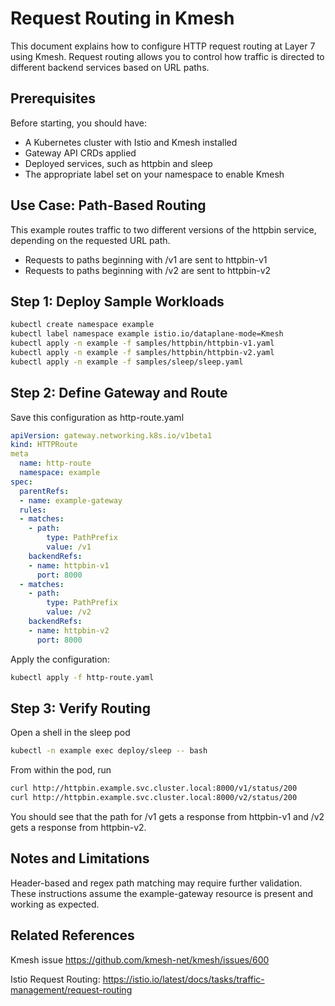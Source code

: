 
# Request Routing in Kmesh

This document explains how to configure HTTP request routing at Layer 7 using Kmesh. Request routing allows you to control how traffic is directed to different backend services based on URL paths.

## Prerequisites

Before starting, you should have:

- A Kubernetes cluster with Istio and Kmesh installed
- Gateway API CRDs applied
- Deployed services, such as httpbin and sleep
- The appropriate label set on your namespace to enable Kmesh

## Use Case: Path-Based Routing

This example routes traffic to two different versions of the httpbin service, depending on the requested URL path.

- Requests to paths beginning with /v1 are sent to httpbin-v1
- Requests to paths beginning with /v2 are sent to httpbin-v2

## Step 1: Deploy Sample Workloads

```bash
kubectl create namespace example
kubectl label namespace example istio.io/dataplane-mode=Kmesh
kubectl apply -n example -f samples/httpbin/httpbin-v1.yaml
kubectl apply -n example -f samples/httpbin/httpbin-v2.yaml
kubectl apply -n example -f samples/sleep/sleep.yaml
```

## Step 2: Define Gateway and Route

Save this configuration as http-route.yaml

```yaml
apiVersion: gateway.networking.k8s.io/v1beta1
kind: HTTPRoute
meta
  name: http-route
  namespace: example
spec:
  parentRefs:
  - name: example-gateway
  rules:
  - matches:
    - path:
        type: PathPrefix
        value: /v1
    backendRefs:
    - name: httpbin-v1
      port: 8000
  - matches:
    - path:
        type: PathPrefix
        value: /v2
    backendRefs:
    - name: httpbin-v2
      port: 8000
```

Apply the configuration:

```bash
kubectl apply -f http-route.yaml
```

## Step 3: Verify Routing

Open a shell in the sleep pod

```bash
kubectl -n example exec deploy/sleep -- bash
```

From within the pod, run

```bash
curl http://httpbin.example.svc.cluster.local:8000/v1/status/200
curl http://httpbin.example.svc.cluster.local:8000/v2/status/200
```

You should see that the path for /v1 gets a response from httpbin-v1 and /v2 gets a response from httpbin-v2.

## Notes and Limitations

Header-based and regex path matching may require further validation. These instructions assume the example-gateway resource is present and working as expected.

## Related References

Kmesh issue <https://github.com/kmesh-net/kmesh/issues/600>

Istio Request Routing: <https://istio.io/latest/docs/tasks/traffic-management/request-routing>

